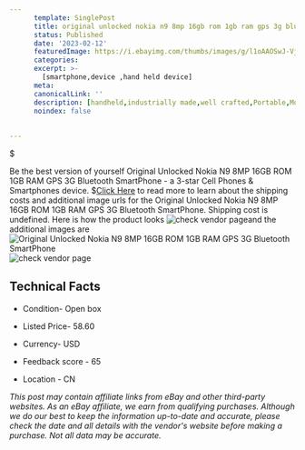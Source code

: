 ```yaml
---
      template: SinglePost
      title: original unlocked nokia n9 8mp 16gb rom 1gb ram gps 3g bluetooth smartphone
      status: Published
      date: '2023-02-12'
      featuredImage: https://i.ebayimg.com/thumbs/images/g/l1oAAOSwJ-VjJwy-/s-l225.jpg
      categories: 
      excerpt: >-
        [smartphone,device ,hand held device]
      meta:
      canonicalLink: ''
      description: [handheld,industrially made,well crafted,Portable,Mobile,Compact,Convenient,Lightweight,Maneuverable,Man-portable,Miniature,Carriable,Hand-held,Light,Holdable,Transportable,Mobile device,Pocket-sized,On-the-go,Wireless,Cordless,Compact size,Convenient size, smartphone,device ,hand held device]
      noindex: false
      
        
---
```

$

Be the best version of yourself Original Unlocked Nokia N9 8MP 16GB ROM 1GB RAM GPS 3G Bluetooth SmartPhone - a 3-star Cell Phones & Smartphones device.
$[Click Here](https://www.ebay.com/itm/185585339487?hash=item2b35bf8c5f%3Ag%3Al1oAAOSwJ-VjJwy-&mkevt=1&mkcid=1&mkrid=711-53200-19255-0&campid=%253CePNCampaignId%253E&customid=%253CreferenceId%253E&toolid=10049) to read more to learn about the shipping costs and additional image urls for the Original Unlocked Nokia N9 8MP 16GB ROM 1GB RAM GPS 3G Bluetooth SmartPhone. Shipping cost is undefined. Here is how the product looks ![check vendor page](https://i.ebayimg.com/thumbs/images/g/l1oAAOSwJ-VjJwy-/s-l225.jpg)and the additional images are![Original Unlocked Nokia N9 8MP 16GB ROM 1GB RAM GPS 3G Bluetooth SmartPhone](https://i.ebayimg.com/images/g/l1oAAOSwJ-VjJwy-/s-l640.jpg)![check vendor page](https://origin-galleryplus.ebayimg.com/ws/web/185585339487_2_0_1/225x225.jpg,https://origin-galleryplus.ebayimg.com/ws/web/185585339487_3_0_1/225x225.jpg,https://origin-galleryplus.ebayimg.com/ws/web/185585339487_4_0_1/225x225.jpg,https://origin-galleryplus.ebayimg.com/ws/web/185585339487_5_0_1/225x225.jpg,https://origin-galleryplus.ebayimg.com/ws/web/185585339487_6_0_1/225x225.jpg,https://origin-galleryplus.ebayimg.com/ws/web/185585339487_7_0_1/225x225.jpg,https://origin-galleryplus.ebayimg.com/ws/web/185585339487_8_0_1/225x225.jpg,https://origin-galleryplus.ebayimg.com/ws/web/185585339487_9_0_1/225x225.jpg,https://origin-galleryplus.ebayimg.com/ws/web/185585339487_10_0_1/225x225.jpg)



 ## Technical Facts 



     
      

 - Condition- Open box 


      

 - Listed Price- 58.60 


      

 - Currency- USD 


      

 - Feedback score - 65 


      

 - Location - CN 


      
      

 *_This post may contain affiliate links from eBay and other third-party websites. As an eBay affiliate, we earn from qualifying purchases. Although we do our best to keep the information up-to-date and accurate, please check the date and all details with the vendor's website before making a purchase. Not all data may be accurate._*






